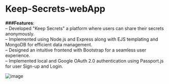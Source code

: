 # Keep-Secrets-webApp


**###Features**:  
– Developed "Keep Secrets" a platform where users can share their secrets anonymously.  
– Implemented using Node.js and Express along with EJS templating and MongoDB for efficient data management.  
– Designed an intuitive frontend with Bootstrap for a seamless user experience.  
– Implemented local and Google OAuth 2.0 authentication using Passport.js for user Sign-up and Login.  

![image](https://github.com/SunnyK9325/Keep-Secrets-webApp/assets/95949944/19262e83-3ce9-4d87-ac80-0973bbdeec5e)
